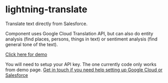 # lightning-translate
Translate text directly from Salesforce.

Component uses Google Cloud Translation API, but can also do entity 
analysis (find places, persons, things in text) or sentiment analysis (find 
  general tone of the text).
  
  [Click here for demo](https://metacursion.github.io/lightning-translate/)
  
  
You will need to setup your API key. The one currently code only works from demo page.
[Get in touch if you need help setting up Google Cloud or Salesforce](https://metacursion.com)

